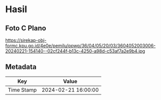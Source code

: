 # Hasil

## Foto C Plano

https://sirekap-obj-formc.kpu.go.id/4e0e/pemilu/ppwp/36/04/05/20/03/3604052003006-20240221-154140--02cf244f-b13c-4250-a98d-c53af7a2e9b4.jpg


## Metadata

| Key        | Value               |
| ---------- | ------------------- |
| Time Stamp | 2024-02-21 16:00:00 |



